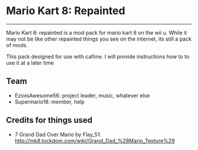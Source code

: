 # Mario Kart 8: Repainted
-------------------------------------------
Mario Kart 8: repainted is a mod pack for mario kart 8 on the wii u. While it may not be like other repainted things you see on the internet, its still a pack of mods.

This pack designed for use with cafiine. I will provide instructions how to to use it at a later time

## Team
 * EzioisAwesome56: project leader, music, whatever else
 * Supermario18: member, help

## Credits for things used
 * 7 Grand Dad Over Mario by Flay_51: http://mk8.tockdom.com/wiki/Grand_Dad_%28Mario_Texture%29
